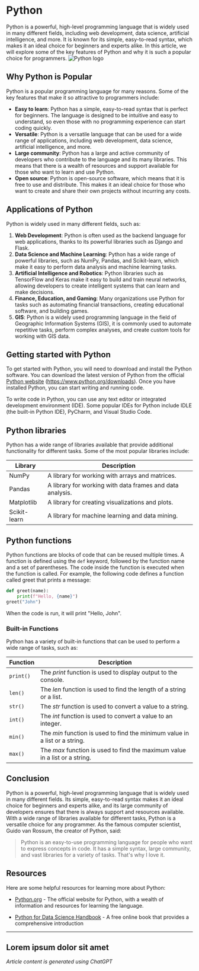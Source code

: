 # Python
Python is a powerful, high-level programming language that is widely used in many different fields,
including web development, data science, artificial intelligence, and more. It is known for its simple,
easy-to-read syntax, which makes it an ideal choice for beginners and experts alike. In this article,
we will explore some of the key features of Python and why it is such a popular choice for
programmers.
![Python logo](https://www.python.org/static/community_logos/python-logo-master-v3-TM.png)
## Why Python is Popular

Python is a popular programming language for many reasons. Some of the key features that make
it so attractive to programmers include:
- **Easy to learn**: Python has a simple, easy-to-read syntax that is perfect for beginners. The
language is designed to be intuitive and easy to understand, so even those with no
programming experience can start coding quickly.
- **Versatile**: Python is a versatile language that can be used for a wide range of applications,
including web development, data science, artificial intelligence, and more.
- **Large community**: Python has a large and active community of developers who contribute to
the language and its many libraries. This means that there is a wealth of resources and support
available for those who want to learn and use Python.
- **Open source**: Python is open-source software, which means that it is free to use and
distribute. This makes it an ideal choice for those who want to create and share their own
projects without incurring any costs.

## Applications of Python
Python is widely used in many different fields, such as:
1. **Web Development**: Python is often used as the backend language for web applications,
thanks to its powerful libraries such as Django and Flask.
2. **Data Science and Machine Learning**: Python has a wide range of powerful libraries, such as
NumPy, Pandas, and Scikit-learn, which make it easy to perform data analysis and machine
learning tasks.
3. **Artificial Intelligence and Robotics**: Python libraries such as TensorFlow and Keras make it
easy to build and train neural networks, allowing developers to create intelligent systems that
can learn and make decisions.
4. **Finance, Education, and Gaming**: Many organizations use Python for tasks such as
automating financial transactions, creating educational software, and building games.
5. **GIS**: Python is a widely used programming language in the field of Geographic Information
Systems (GIS), it is commonly used to automate repetitive tasks, perform complex analyses,
and create custom tools for working with GIS data.

## Getting started with Python

To get started with Python, you will need to download and install the Python software. You can
download the latest version of Python from the official [Python website](https://www.python.org/downloads) (https://www.python.org/downloads). Once you have installed Python, you can start writing and running code.

To write code in Python, you can use any text editor or integrated development environment (IDE).
Some popular IDEs for Python include IDLE (the built-in Python IDE), PyCharm, and Visual Studio
Code.

## Python libraries
Python has a wide range of libraries available that provide additional functionality for different
tasks. Some of the most popular libraries include:

| Library | Description |
| ------ | ------ |
| NumPy | A library for working with arrays and matrices. |
| Pandas | A library for working with data frames and data analysis. |
| Matplotlib | A library for creating visualizations and plots. |
| Scikit-learn | A library for machine learning and data mining. |

## Python functions
Python functions are blocks of code that can be reused multiple times. A function is defined using
the `def` keyword, followed by the function name and a set of parentheses. The code inside the
function is executed when the function is called.
For example, the following code defines a function called greet that prints a message:
```python
def greet(name):
    print(f"Hello, {name}")
greet("John")
```
When the code is run, it will print "Hello, John".

### Built-in Functions
Python has a variety of built-in functions that can be used to perform a wide range of tasks, such
as:

| Function | Description |
| ------ | ------ |
| `print()` | The *print* function is used to display output to the console. |
| `len()` | The *len* function is used to find the length of a string or a list. |
| `str()` | The *str* function is used to convert a value to a string. |
| `int()` | The *int* function is used to convert a value to an integer. |
| `min()` | The *min* function is used to find the minimum value in a list or a string. |
| `max()` | The *max* function is used to find the maximum value in a list or a string. |

## Conclusion
Python is a powerful, high-level programming language that is widely used in many different fields.
Its simple, easy-to-read syntax makes it an ideal choice for beginners and experts alike, and its
large community of developers ensures that there is always support and resources available. With
a wide range of libraries available for different tasks, Python is a versatile choice for any
programmer.
As the famous computer scientist, Guido van Rossum, the creator of Python, said:

> Python is an easy-to-use programming language for people who want to express concepts in
> code. It has a simple syntax, large community, and vast libraries for a variety of tasks. That's
> why I love it.

## Resources
Here are some helpful resources for learning more about Python:

- [Python.org](https://www.python.org/) - The official website for Python, with a wealth of information and resources for learning the language.

- [Python for Data Science Handbook](https://jakevdp.github.io/PythonDataScienceHandbook/) - A free online book that provides a comprehensive introduction

---

## Lorem ipsum dolor sit amet

*Article content is generated using ChatGPT*
